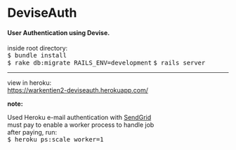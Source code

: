 # DeviseAuth

<h4>User Authentication using Devise.</h4>

inside root directory:<br>
<tt>$ bundle install</tt><br>
<tt>$ rake db:migrate RAILS_ENV=development</tt>
<tt>$ rails server</tt>  

------------------------

view in heroku:<br>
https://warkentien2-deviseauth.herokuapp.com/

<strong>note:</strong> <p> Used Heroku e-mail authentication with <a href="https://devcenter.heroku.com/articles/sendgrid">SendGrid </a><br>
must pay to enable a worker process to handle job  
after paying, run:<br>
<tt>$ heroku ps:scale worker=1</tt>
</p>
